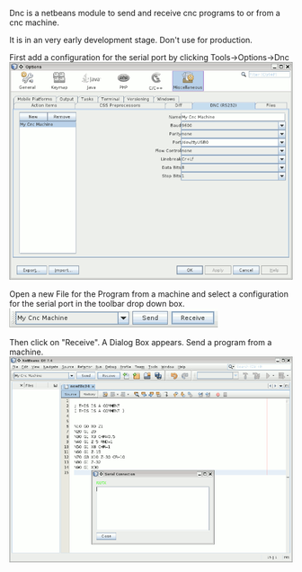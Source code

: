 Dnc is a netbeans module to send and receive cnc programs to or from a cnc machine. 

It is in an very early development stage. Don't use for production.

First add a configuration for the serial port by clicking Tools->Options->Dnc
![Options dialog](OptionsDlg.png "screenshot of the options dialog")

Open a new File for the Program from a machine and select a configuration for the serial port in the toolbar drop down box.
![Toolbar](Toolbar.png "Drop down box in the toolbar to select the configuration for the serial port")

Then click on "Receive". A Dialog Box appears.
Send a program from a machine.
![reading a program from a cnc machine](Receive.png "Reading a cnc program file from a machnine") 


